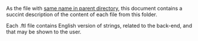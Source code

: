 As the file with [same name in parent directory](../FILES.md), this
document contains a succint description of the content of each file
from this folder.

Each .ftl file contains English version of strings, related to the
back-end, and that may be shown to the user.
